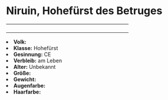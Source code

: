 # Niruin, Hohefürst des Betruges

<primary-label ref="npc"/>

<secondary-label ref="faergria"/>

<secondary-label ref="4"/>

<table>
<tr><td>
<p>
</p>

</td><td width="300">
<!-- Edit here -->
<img src="niruin.png" alt="" />
</td></tr>
</table>

<procedure title="Allgemeine Informationen">
<list columns="2">
<li><b>Volk:</b> </li>
<li><b>Klasse:</b> Hohefürst</li>
<li><b>Gesinnung:</b> CE</li>
<li><b>Verbleib:</b> am Leben</li>
</list>
</procedure>

<procedure title="Aussehen">
<list columns="3">
<li><b>Alter:</b> Unbekannt</li>
<li><b>Größe:</b> </li>
<li><b>Gewicht:</b> </li>
<li><b>Augenfarbe:</b> </li>
<li><b>Haarfarbe:</b> </li>
</list>
</procedure>

<procedure title="Beziehungen">
<list columns="2">
</list>
</procedure>

<!--
## Notizen

- **Ziele:**
- **Geheimnisse:**
-->